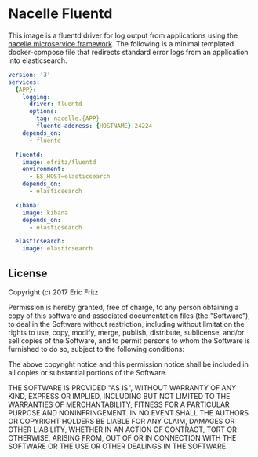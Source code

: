 # Nacelle Fluentd

This image is a fluentd driver for log output from applications using the [nacelle microservice framework](https://github.com/efritz/nacelle). The following is a minimal templated docker-compose file that redirects standard error logs from an application into elasticsearch.

```yaml
version: '3'
services:
  {APP}:
    logging:
      driver: fluentd
      options:
        tag: nacelle.{APP}
        fluentd-address: {HOSTNAME}:24224
    depends_on:
      - fluentd

  fluentd:
    image: efritz/fluentd
    environment:
      - ES_HOST=elasticsearch
    depends_on:
      - elasticsearch

  kibana:
    image: kibana
    depends_on:
      - elasticsearch

  elasticsearch:
    image: elasticsearch
```

## License

Copyright (c) 2017 Eric Fritz

Permission is hereby granted, free of charge, to any person obtaining a copy
of this software and associated documentation files (the "Software"), to deal
in the Software without restriction, including without limitation the rights
to use, copy, modify, merge, publish, distribute, sublicense, and/or sell
copies of the Software, and to permit persons to whom the Software is
furnished to do so, subject to the following conditions:

The above copyright notice and this permission notice shall be included in
all copies or substantial portions of the Software.

THE SOFTWARE IS PROVIDED "AS IS", WITHOUT WARRANTY OF ANY KIND, EXPRESS OR
IMPLIED, INCLUDING BUT NOT LIMITED TO THE WARRANTIES OF MERCHANTABILITY,
FITNESS FOR A PARTICULAR PURPOSE AND NONINFRINGEMENT. IN NO EVENT SHALL THE
AUTHORS OR COPYRIGHT HOLDERS BE LIABLE FOR ANY CLAIM, DAMAGES OR OTHER
LIABILITY, WHETHER IN AN ACTION OF CONTRACT, TORT OR OTHERWISE, ARISING FROM,
OUT OF OR IN CONNECTION WITH THE SOFTWARE OR THE USE OR OTHER DEALINGS IN
THE SOFTWARE.
